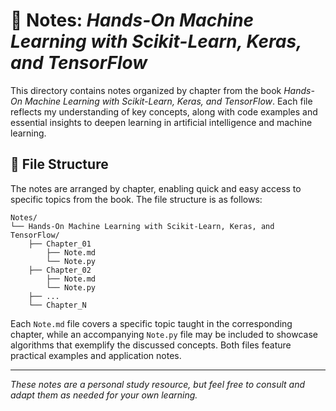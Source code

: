 # 📒 Notes: *Hands-On Machine Learning with Scikit-Learn, Keras, and TensorFlow*

This directory contains notes organized by chapter from the book *Hands-On Machine Learning with Scikit-Learn, Keras, and TensorFlow*. Each file reflects my understanding of key concepts, along with code examples and essential insights to deepen learning in artificial intelligence and machine learning.

## 📂 File Structure

The notes are arranged by chapter, enabling quick and easy access to specific topics from the book. The file structure is as follows:

```
Notes/
└── Hands-On Machine Learning with Scikit-Learn, Keras, and TensorFlow/
    ├── Chapter_01
        ├── Note.md
        └── Note.py
    ├── Chapter_02
        ├── Note.md
        └── Note.py
    ├── ...
    └── Chapter_N
```

Each `Note.md` file covers a specific topic taught in the corresponding chapter, while an accompanying `Note.py` file may be included to showcase algorithms that exemplify the discussed concepts. Both files feature practical examples and application notes.

---

*These notes are a personal study resource, but feel free to consult and adapt them as needed for your own learning.*